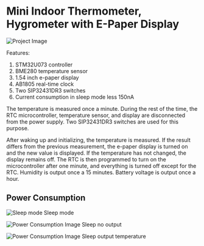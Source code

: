 # Mini Indoor Thermometer, Hygrometer with E-Paper Display

![Project Image](path/to/your/image.png)

Features:
1. STM32U073 controller
2. BME280 temperature sensor
3. 1.54 inch e-paper display
4. AB1805 real-time clock
5. Two SIP32431DR3 switches
6. Current consumption in sleep mode less 150nA


The temperature is measured once a minute. During the rest of the time, the RTC microcontroller, temperature sensor, and display are disconnected from the power supply. Two SIP32431DR3 switches are used for this purpose. 

After waking up and initializing, the temperature is measured. If the result differs from the previous measurement, the e-paper display is turned on and the new value is displayed. If the temperature has not changed, the display remains off. The RTC is then programmed to turn on the microcontroller after one minute, and everything is turned off except for the RTC.
Humidity is output once a 15 minutes. Battery voltage is output once a hour.

## Power Consumption

![Sleep mode](https://github.com/uldispo/e-paper/blob/main/docs/sleep.PNG)
Sleep mode


![Power Consumption Image](https://github.com/uldispo/e-paper/blob/main/docs/no_output_sleep.PNG)
Sleep no output


![Power Consumption Image](https://github.com/uldispo/e-paper/blob/main/docs/sleep_output_temp.PNG)
Sleep output temperature
